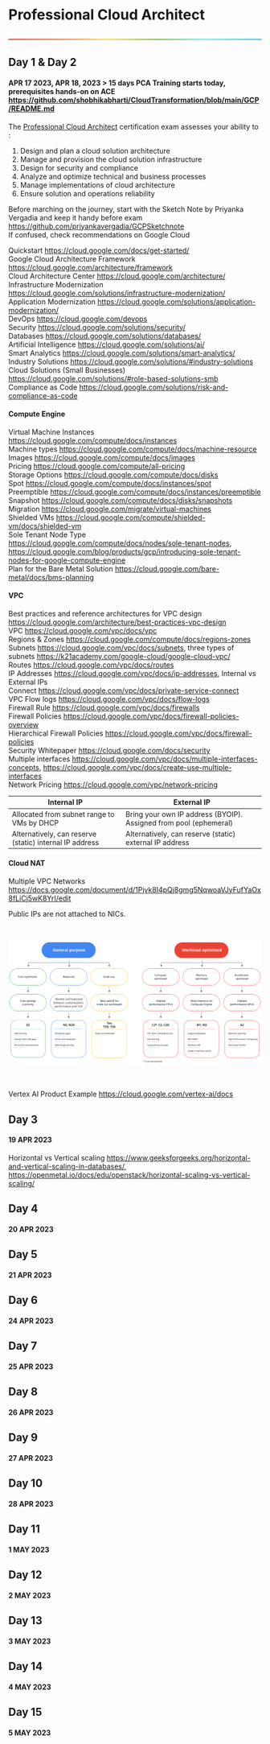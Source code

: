 # Professional Cloud Architect

<p align="center">
  <img src ="/Content/rainbow.png" />
</p>

## Day 1 & Day 2
#### APR 17 2023, APR 18, 2023 > 15 days PCA Training starts today, prerequisites hands-on on ACE https://github.com/shobhikabharti/CloudTransformation/blob/main/GCP/README.md  
The [Professional Cloud Architect](https://cloud.google.com/architecture) certification exam assesses your ability to : 

   1. Design and plan a cloud solution architecture 
   2. Manage and provision the cloud solution infrastructure 
   3. Design for security and compliance  
   4. Analyze and optimize technical and business processes  
   5. Manage implementations of cloud architecture  
   6. Ensure solution and operations reliability  

  Before marching on the journey, start with the Sketch Note by Priyanka Vergadia and keep it handy before exam https://github.com/priyankavergadia/GCPSketchnote  
  If confused, check recommendations on Google Cloud   
  
  Quickstart https://cloud.google.com/docs/get-started/  
  Google Cloud Architecture Framework https://cloud.google.com/architecture/framework   
  Cloud Architecture Center https://cloud.google.com/architecture/  
  Infrastructure Modernization https://cloud.google.com/solutions/infrastructure-modernization/  
  Application Modernization https://cloud.google.com/solutions/application-modernization/  
  DevOps https://cloud.google.com/devops  
  Security https://cloud.google.com/solutions/security/  
  Databases https://cloud.google.com/solutions/databases/  
  Artificial Intelligence https://cloud.google.com/solutions/ai/  
  Smart Analytics https://cloud.google.com/solutions/smart-analytics/  
  Industry Solutions https://cloud.google.com/solutions/#industry-solutions  
  Cloud Solutions (Small Businesses) https://cloud.google.com/solutions/#role-based-solutions-smb  
  Compliance as Code https://cloud.google.com/solutions/risk-and-compliance-as-code  
  
  #### Compute Engine 

  Virtual Machine Instances https://cloud.google.com/compute/docs/instances  
  Machine types https://cloud.google.com/compute/docs/machine-resource  
  Images https://cloud.google.com/compute/docs/images   
  Pricing https://cloud.google.com/compute/all-pricing  
  Storage Options https://cloud.google.com/compute/docs/disks  
  Spot https://cloud.google.com/compute/docs/instances/spot  
  Preemptible https://cloud.google.com/compute/docs/instances/preemptible  
  Snapshot https://cloud.google.com/compute/docs/disks/snapshots  
  Migration https://cloud.google.com/migrate/virtual-machines  
  Shielded VMs https://cloud.google.com/compute/shielded-vm/docs/shielded-vm  
  Sole Tenant Node Type https://cloud.google.com/compute/docs/nodes/sole-tenant-nodes, https://cloud.google.com/blog/products/gcp/introducing-sole-tenant-nodes-for-google-compute-engine  
  Plan for the Bare Metal Solution https://cloud.google.com/bare-metal/docs/bms-planning   
  
  #### VPC 
  
  Best practices and reference architectures for VPC design https://cloud.google.com/architecture/best-practices-vpc-design  
  VPC https://cloud.google.com/vpc/docs/vpc  
  Regions & Zones https://cloud.google.com/compute/docs/regions-zones  
  Subnets https://cloud.google.com/vpc/docs/subnets, three types of subnets https://k21academy.com/google-cloud/google-cloud-vpc/     
  Routes https://cloud.google.com/vpc/docs/routes  
  IP Addresses https://cloud.google.com/vpc/docs/ip-addresses, Internal vs External IPs    
  Connect https://cloud.google.com/vpc/docs/private-service-connect  
  VPC Flow logs https://cloud.google.com/vpc/docs/flow-logs  
  Firewall Rule https://cloud.google.com/vpc/docs/firewalls  
  Firewall Policies https://cloud.google.com/vpc/docs/firewall-policies-overview  
  Hierarchical Firewall Policies https://cloud.google.com/vpc/docs/firewall-policies  
  Security Whitepaper https://cloud.google.com/docs/security  
  Multiple interfaces https://cloud.google.com/vpc/docs/multiple-interfaces-concepts, https://cloud.google.com/vpc/docs/create-use-multiple-interfaces  
  Network Pricing https://cloud.google.com/vpc/network-pricing  


| Internal IP | External IP |
| --- | --- |
| Allocated from subnet range to VMs by DHCP | Bring your own IP address (BYOIP). Assigned from pool (ephemeral) |
| Alternatively, can reserve (static) internal IP address | Alternatively, can reserve (static) external IP address |

#### Cloud NAT   
Multiple VPC Networks  
https://docs.google.com/document/d/1Pjvk8I4pQj8gmg5NqwoaVJyFufYaOx8fLiCj5wK8YrI/edit  


Public IPs are not attached to NICs.  

<br/>
<p>
  <img src="/Content/compute.svg"/>
</p>
<br/>

Vertex AI Product Example https://cloud.google.com/vertex-ai/docs   

## Day 3
#### 19 APR 2023  

Horizontal vs Vertical scaling https://www.geeksforgeeks.org/horizontal-and-vertical-scaling-in-databases/, https://openmetal.io/docs/edu/openstack/horizontal-scaling-vs-vertical-scaling/   



## Day 4
#### 20 APR 2023  
## Day 5
#### 21 APR 2023  
## Day 6
#### 24 APR 2023  
## Day 7
#### 25 APR 2023  
## Day 8
#### 26 APR 2023  
## Day 9
#### 27 APR 2023  
## Day 10
#### 28 APR 2023  
## Day 11
#### 1 MAY 2023  
## Day 12
#### 2 MAY 2023  
## Day 13
#### 3 MAY 2023  
## Day 14
#### 4 MAY 2023  
## Day 15
#### 5 MAY 2023  
